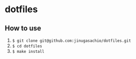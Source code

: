# dotfiles

## How to use

1. `$ git clone git@github.com:jinugasachio/dotfiles.git`
2. `$ cd dotfiles`
3. `$ make install`
